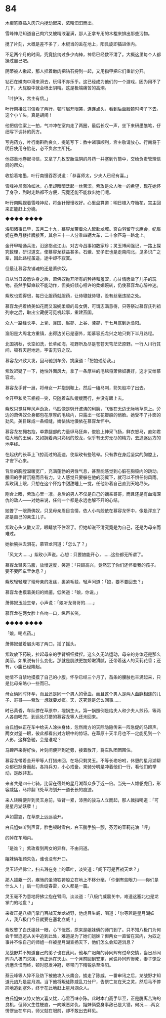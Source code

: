 # 84

木棍笔直插入肉穴内搅动起来，浓精汩汩而出。

雪峰神尼知道自己肉穴又被精液灌满，那人正拿专用的木棍来排出那些污物。

搅了片刻，大概是差不多了，木棍当的丢在地上，阳具旋即插进体内。

不足两个月的时间，究竟接纳过多少肉棒，神尼已经数不清了。大概这里每个人都操过自己吧。

阴蒂被人揪起，那人捏着嫩肉把钻石捋到一起，又用指甲把它们重新分开。

钻石在嫩肉中滑来滑去，玩得不亦乐乎。这已经成为他们的一个游戏，因为用不了几下，大屁股中就会喷出阴精。这是极端痛苦的高潮。

「叶护法，宫主有信。」

叶行南接过书信看了两行，顿时眉开眼笑，连连点头，看到后面脸顿时垮了下去。这个小丫头，真是胡闹！

他把信往案上一拍，气冲冲在室内走了两圈，最后长叹一声，坐下来研墨醮笔，仔细写下调补的药方。

写完药方，叶行南斟酌良久，提笔写下：教中诸事顺利，宫主敬请放心。行南将于明日使用夺胎花，必不负宫主所托。

他郑重地卷起书信，又拿了几枚安胎滋阴的丹药一并塞到竹筒中，交给负责管理信鸽的帮众。

收拾着笔墨，叶行南慢吞吞说道：「恭喜师太，少夫人已经有喜。」

雪峰神尼面冷如冰，心里却暗暗泛起一丝苦涩。紫玫是众人唯一的希望，现在她怀了身孕，到时走路都不方便，究竟还能不能救出她们呢。

叶行南睨视着雪峰神尼，将金针慢慢收好。心里盘算道：明日植入夺胎花，宫主回来正能赶上分娩。

◆◆◆◆ ◆◆◆◆

洛阳诸事已毕，五月二十九，慕容龙带着众人赶赴龙城。宫白羽留守长鹰会，纪眉妩在香月楼挂牌接客，其余三十一人分乘四辆大车，二十余匹马一路北上。

金开甲精通兵法，沿途指点江山，对古今战事如数家珍；灵玉博闻强记，一路上探究数理，研讨道玄，使慕容龙获益甚多。石蠍、安子宏也是走南闯北，见多识广之辈，因此路程虽遥，途中却不寂寞。

但最让慕容龙销魂的还是萧佛奴。

自从当日毁愿许身之后，萧佛奴抛开所有的矜持和羞涩，心甘情愿做了儿子的玩物。虽然手脚瘫软不能动作，但美妇倾心相许的柔媚婉转，仍使慕容龙心醉神迷。

紫玫也乖得很，每日让服药就服药，让侍寝就侍寝，没有丝毫违拗之处。

慕容龙拥着娇美如花而又温婉柔顺的母女俩，可谓志满意得，只等祭过慕容氏列祖列宗之后，取出宝藏便可觅机起事，重建燕国。

众人一路经长平、上党、襄国、赵郡、上谷、涿郡，于七月底到达渔阳。

渔阳是大周北方重镇，出得边关已是塞外，距慕容氏龙兴之地只剩下半月路程。

北国初秋，长空如洗，长草如海，视野所及尽是苍苍天穹茫茫原野。一行人川行其间，顿有天迥地远，宇宙无穷之叹。

慕容龙兴致大发，回马驰到车旁，挑廉道：「把娘递给我。」

紫玫迟疑了一下，她怕外面风大，拿了一条厚些的毛毯将萧佛奴裹好，这才交给慕容龙。

慕容龙手臂一展，将母女一并抱到鞍上，然后一磕马刺，箭矢般冲了出去。

金开甲和灵玉相视一笑，只随着车队缓缓而行，并没有跟上去。

紫玫只觉耳畔风声劲急，马匹像是劈开波涛的利箭，飞驰在无边无际地草原上。旁边的萧佛奴全身都包在厚厚的毛毯内，只露出一张花瓣般的俏脸。她受不了扑面的劲风，美目眯成一条细缝，娇怯怯地偎依在慕容龙怀中。

慕容龙左拥右抱，单靠腿部的力量纵马狂奔，俊脸上神采飞扬，鲜衣怒马，直如君临大地的王侯，又如拥着两只彩凤的蛟龙，似乎有无穷无尽的精力，去追逐远方的地平线。

在起伏的长草上飞掠而过的高速，使紫玫有些眩晕。只有靠在身后坚实的胸膛上，才安下心来。

背后的胸膛温暖宽广，充满蓬勃的男性气息，甚至能感觉到心脏在胸腔内的跳动。腰间的手臂沉稳而且有力，让人感觉只要躲在他的羽翼下，就可以不惧任何风雨。紫玫闭上眼，只想在这个怀抱中甜甜睡上一觉，任他带着自己直到天地尽头。

刚合上眼，紫玫心里一凛。身后的男人不仅是自己的嫡亲哥哥，而且还是有血海深仇的敌人——对她来说，任何一个都是永远也解不开的心结。

她瞥了一眼萧佛奴，只见母亲眉目含情，依人小鸟般依在慕容龙怀中，像是浑忘了那是自己的亲生儿子。

紫玫心头又酸又涩，眼睛禁不住湿了。但她却说不清究竟是为自己，还是为母亲而难过。

她抬腕抹去泪花，慕容龙问道：「怎么了？」

「风太大……」紫玫小声说。心想：只要娘能开心，……这些都无所谓了。

慕容龙轻夹马腹，放慢速度，笑道：「只顾高兴，竟然忘了你们还怀着我的孩子。要不要回车里休息？」

紫玫轻轻理了理母亲的发丝，裹紧毛毯，轻声问道：「娘，要不要回去？」

慕容龙也摸着美妇的娇靥，低笑道：「娘，你说。」

萧佛奴玉脸生晕，小声说：「娘听龙哥哥的……」

慕容龙在两女脸上各吻一口，纵声长笑。

◆◆◆◆ ◆◆◆◆

「娘，喝点药。」

萧佛奴皱着眉头喝了两口，摇了摇头。

紫玫放下药碗，拉起母亲的手臂细细揉捏。这么久无法运动，母亲的身体还是那么美丽。如果说有什么变化，那就是肌肤更加娇嫩滑腻，还带着迷人的茉莉花香；还有，小腹已经隆起。

她情不自禁地摸摸了自己的小腹。怀孕已经三个月了，苗条的腰肢也丰满起来，只是比母亲略小一些而已。

母女俩同时怀孕，而且还是同一个男人的骨血，而且这个男人是两人血脉相连的儿子、哥哥——紫玫一想就要发疯。天，这究竟是怎么回事……

时已黄昏，车队停在草原中，埋锅生火。第一锅照例是给夫人和少夫人煎药，等两人各自喝完，到远处打猎的慕容龙等人还未回来。

白氏姐妹正在车中给夫人涂抹身体，忽然南方的天际隐隐传来一阵急促的马蹄声。两女对望一眼，彼此都看出对方眼中的惊讶。在草原十天半月也不一定能见到一个人影，这样急驰，会是谁呢？

马蹄声来得好快，片刻间便奔到近旁，接着散开，将车队团团围住。

慕容龙带着金开甲等人打猎未回，在场只剩灵玉。不等长老吩咐，休憩的星月湖帮众都已跃身而起，各持兵刃，小心戒备。来骑分明是冲着他们一行，看他们的举动，是敌非友。

来者共是四十七骑，比留在宿处的星月湖帮众多了近一倍。当先一人雄躯虎目，形容威猛，马蹄翻飞处草海划开一道长长的痕迹。

来人转瞬便奔到灵玉身前，铁臂一紧，漆黑的骏马人立而起，那人戟指喝道：「可是星月湖妖孽！」

声如雷霆，在草原上远远滚开。

白氏姐妹听到声音，脸色顿时雪白，白玉鹂手腕一颤，芬芳的茉莉花油「呯」

的掉在车厢内。

「是谁？」紫玫看到两女的异样，不由问道。

姐妹俩相顾失色，谁也没有开口。

灵玉轻摇佛尘，扫去溅在身上的草叶，淡笑道：「阁下可是百战天龙？」

那人雄躯一沉，疾驰的坐骑铁铸般立在地上不移分毫，「你倒有些眼力——你们是什么人！」后一句舌绽春雷，众人都是一震。

灵玉毫不为意地将拂尘抱在臂间，淡淡道：「八极门威震关中，难道这塞北也是龙掌门的地盘？」

来者正是八极门掌门百战天龙龙战野，他虎目生威，喝道：「尔等若是星月湖妖人，我八极门今日就要在塞北立威！」

紫玫瞥了白氏姐妹一眼，心下恍然，原来是姐妹俩的师门到了。只不知八极门为何会千里迢迢从关中追到此处，难道是为了她们姐妹？但两女一直留在宫内，为奴之事并不像自己的师姐一样被星月湖宣扬天下，他们怎么会知道消息？

龙战野并不知道自己的弟子也在此间。他与广阳帮的孙同辉有过命交情，当日孙同辉向八极门求援，他正远在天山。一个月前回到安定，闻说孙同辉惨死，妻子饱受折磨含恨而终，顿时怒发冲冠，尽带门下精锐杀至洛阳。

蔡云峰等人猝不及防下被他攻入长鹰会，掳走了陈威。一番审讯之后，龙战野才知道元凶乃是星月湖。当下他将叛徒陈威乱刀分尸，告祭亡友在天之灵，然后马不停蹄地追到塞外，终于在此地赶上星月湖众人。

白氏姐妹又惊又怕又喜又忧，心里百味杂陈。此时本门高手毕至，正是脱离苦海的良机，但师父生性梗直，一向嫉恶如仇，姐妹俩委身事敌已是大错，何况……两女愣愣坐在车内，师父就在眼前，却不敢出去拜见。
